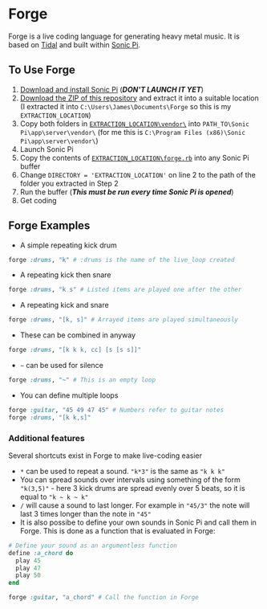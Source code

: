 # Forge
Forge is a live coding language for generating heavy metal music. It is based on [Tidal](https://github.com/tidalcycles/Tidal) and built within [Sonic Pi](https://github.com/samaaron/sonic-pi).

## To Use Forge
1. [Download and install Sonic Pi](http://sonic-pi.net/ "Download Sonic Pi") (**_DON'T LAUNCH IT YET_**)
2. [Download the ZIP of this repository](https://github.com/RusticFlare/Forge/archive/master.zip "Download Forge") and extract it into a suitable location (I extracted it into `C:\Users\James\Documents\Forge` so this is my `EXTRACTION_LOCATION`)
3. Copy both folders in [`EXTRACTION_LOCATION\vendor\`](vendor/) into `PATH_TO\Sonic Pi\app\server\vendor\` (for me this is `C:\Program Files (x86)\Sonic Pi\app\server\vendor\`)
4. Launch Sonic Pi
5. Copy the contents of [`EXTRACTION_LOCATION\forge.rb`](forge.rb) into any Sonic Pi buffer
6. Change `DIRECTORY = 'EXTRACTION_LOCATION'` on line 2 to the path of the folder you extracted in Step 2
7. Run the buffer (**_This must be run every time Sonic Pi is opened_**)
8. Get coding

## Forge Examples
* A simple repeating kick drum
```ruby
forge :drums, "k" # :drums is the name of the live_loop created
```
* A repeating kick then snare
```ruby
forge :drums, "k s" # Listed items are played one after the other
```
* A repeating kick and snare
```ruby
forge :drums, "[k, s]" # Arrayed items are played simultaneously
```
* These can be combined in anyway
```ruby
forge :drums, "[k k k, cc] [s [s s]]"
```
* `~` can be used for silence
```ruby
forge :drums, "~" # This is an empty loop 
```
* You can define multiple loops
```ruby
forge :guitar, "45 49 47 45" # Numbers refer to guitar notes
forge :drums, "[k k,s]"
```
### Additional features
Several shortcuts exist in Forge to make live-coding easier

* `*` can be used to repeat a sound. `"k*3"` is the same as `"k k k"`
* You can spread sounds over intervals using something of the form `"k(3,5)"` - here 3 kick drums are spread evenly over 5 beats, so it is equal to `"k ~ k ~ k"`
* `/` will cause a sound to last longer. For example in `"45/3"` the note will last 3 times longer than the note in `"45"`
* It is also possibe to define your own sounds in Sonic Pi and call them in Forge. This is done as a function that is evaluated in Forge:
```ruby
# Define your sound as an argumentless function
define :a_chord do
  play 45
  play 47
  play 50
end

forge :guitar, "a_chord" # Call the function in Forge
```
